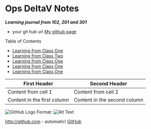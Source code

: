 # Ops DeltaV Notes 
***Learning journal from 102, 201 and 301***


- your git hub url
[My github page](https://github.com/ymclapp)

Table of Contents
- [Learning from Class One](/class1.md)
- [Learning from Class Two](/class2.md)
- [Learning from Class One](/class3.md)
- [Learning from Class One](/class4.md)
- [Learning from Class One](/class5.md)


First Header | Second Header
------------ | -------------
Content from cell 1 | Content from cell 2
Content in the first column | Content in the second column


![GitHub Logo](/images/logo.png)
Format: ![Alt Text](url)

http://github.com - automatic!
[GitHub](http://github.com)
